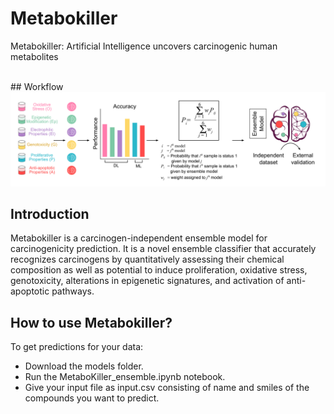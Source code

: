 # Metabokiller
Metabokiller: Artificial Intelligence uncovers carcinogenic human metabolites

<br/>
## Workflow

<img src="Images/GH_Cover.png"> 

## Introduction

Metabokiller is a carcinogen-independent ensemble model for carcinogenicity prediction. It is a novel ensemble classifier that accurately recognizes carcinogens by quantitatively assessing their chemical composition as well as potential to induce proliferation, oxidative stress, genotoxicity, alterations in epigenetic signatures, and activation of anti-apoptotic pathways.

## How to use Metabokiller?

To get predictions for your data:<br/>
- Download the models folder.<br/>
- Run the MetaboKiller_ensemble.ipynb notebook.<br/>
- Give your input file as input.csv consisting of name and smiles of the compounds you want to predict.<br/>
<!-- cover image -->
